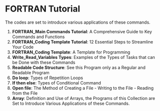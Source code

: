 # FORTRAN Tutorial

The codes are set to introduce various applications of these commands.    

1. **FORTRAN_Main Commands Tutorial**: A Comprehensive Guide to Key Commands and Functions
2. **FORTRAN_Coding Template Tutorial**: 12 Essential Steps to Streamline Your Code
3. **FORTRAN_Coding Template**: A Template for Programming    
4. **Write_Read_Variables Types**: Examples of the Types of Tasks that can be Done with these Commands 
5. **Readable Code Structure**: See this Program only as a Regular and Readable Program    
6. **Do loop**: Types of Repetition Loops    
7. **If then else**: Types of Conditional Command    
8. **Open file**: The Method of Creating a File - Writing to the File - Reading from the File    
9. **Array**: Definition and Use of Arrays, the Programs of this Collection are Set to Introduce Various Applications of these Commands.   
 

